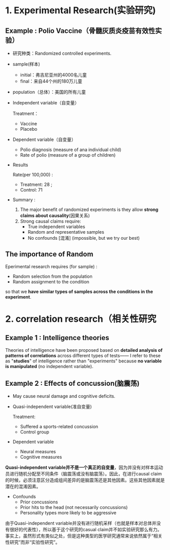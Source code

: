 # 1. Experimental Research(实验研究)

##  Example : Polio Vaccine（骨髓灰质炎疫苗有效性实验）

- 研究种类：Randomized controlled experiments.

- sample(样本)
  - initial：弗吉尼亚州的4000名儿童
  - final：来自44个州的180万儿童

- population（总体）：美国的所有儿童


- Independent variable（自变量）

  Treatment：

  - Vaccine
  - Placebo

- Dependent variable（自变量）

  - Polio diagnosis (measure of ana individual child)
  - Rate of polio (measure of a group of children)

- Results

  Rate(per 100,000) :

  - Treatment: 28 ;
  - Control: 71

- Summary :
  1. The major benefit of randomized experiments is they allow **strong claims about causality**(因果关系)
  2. Strong causal claims require:
     - True independent variables
     - Random and representative samples
     - No confounds [混淆] (impossible, but we try our best)

## The importance of Random

Eperimental research requires (for sample) :

- Random selection from the population
- Random assignment to the condition

so that we **have similar types of samples across the conditions in the experiment**.

# 2. correlation research（相关性研究

## Example 1 : Intelligence theories

Theories of intelligence have been proposed based on **detailed analysis of patterns of correlations** across different types of tests—— I refer to these as "**studies**" of intelligence rather than "experiments" because **no variable is manipulated** (no independent variable).

## Example 2 : Effects of concussion(脑震荡)

- May cause neural damage and cognitive deficits.

- Quasi-independent variable(准自变量)

  Treatment:

  - Suffered a sports-related concussion
  - Control group

- Dependent variable

  - Neural measures
  - Cognitive measures

**Quasi-independent variable并不是一个真正的自变量**，因为并没有对样本运动员进行随机分配至不同条件（脑震荡或没有脑震荡）。因此，在进行causal claim的时候，必须注意区分造成组间差异的是脑震荡还是其他因素。这些其他因素就是潜在的混淆因素。

- Confounds
  - Prior concussions
  - Prior hits to the head (not necessarily concussions)
  - Personality types more likely to be aggressive

由于Quasi-independent variable并没有进行随机采样（也就是样本对总体并没有很好的代表性），所以基于这个研究的casual claim并不如实验研究那么有力。事实上，虽然形式有类似之处，但是这种类型的医学研究通常来说依然属于“相关性研究”而非“实验性研究”。
